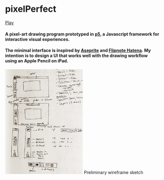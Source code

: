# pixelPerfect
[Play](https://crowswalk.github.io/pixelPerfect/)
#### A pixel-art drawing program prototyped in [p5](https://p5js.org/), a Javascript framework for interactive visual experiences.
#### The minimal interface is inspired by [Aseprite](https://www.aseprite.org/) and [Flipnote Hatena](https://en.wikipedia.org/wiki/Flipnote_Studio). My intention is to design a UI that works well with the drawing workflow using an Apple Pencil on iPad.
<img src="wireframesketch.png" width="50%" style="align: center;">
Preliminary wireframe sketch
